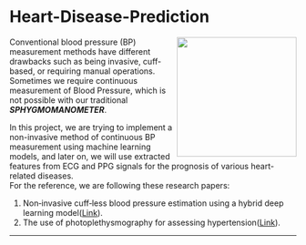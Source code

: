 # Heart-Disease-Prediction

<img align="right" width="210" height="210" src="https://image.slidesharecdn.com/cufflessbloodpressuremonitoringfinalppt-150614095256-lva1-app6892/85/cuffless-blood-pressure-monitoring-project-1-320.jpg?cb=1434275625">

<p>Conventional blood pressure (BP) measurement methods have different drawbacks such as being invasive, cuff-based, or requiring manual operations. 
Sometimes we require continuous measurement of Blood Pressure, which is not possible with our traditional <strong><i>SPHYGMOMANOMETER</i></strong>.</p>
In this project, we are trying to implement a non-invasive method of continuous BP measurement using machine learning models, and later on, we will use extracted features from ECG and PPG signals for the prognosis of various heart-related diseases.<br>
For the reference, we are following these research papers:

1. Non‑invasive cuff‑less blood pressure estimation using
a hybrid deep learning model(<a href="https://link.springer.com/article/10.1007/s11082-020-02667-0">Link</a>).
2. The use of photoplethysmography for assessing hypertension(<a href="https://www.nature.com/articles/s41746-019-0136-7">Link</a>).

___
